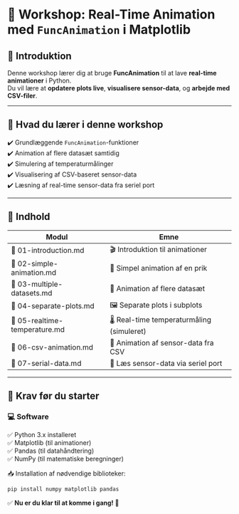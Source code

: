 # 🚀 Workshop: Real-Time Animation med `FuncAnimation` i Matplotlib

## 📌 Introduktion
Denne workshop lærer dig at bruge **FuncAnimation** til at lave **real-time animationer** i Python.  
Du vil lære at **opdatere plots live**, **visualisere sensor-data**, og **arbejde med CSV-filer**.

---

## 🎯 Hvad du lærer i denne workshop
✔️ Grundlæggende `FuncAnimation`-funktioner  
✔️ Animation af flere datasæt samtidig  
✔️ Simulering af temperaturmålinger  
✔️ Visualisering af CSV-baseret sensor-data  
✔️ Læsning af real-time sensor-data fra seriel port  

---

## 📌 Indhold

| **Modul** | **Emne** |
|-----------|---------|
| 📄 01-introduction.md | 🎬 Introduktion til animationer |
| 📄 02-simple-animation.md | 🔴 Simpel animation af en prik |
| 📄 03-multiple-datasets.md | 🔵 Animation af flere datasæt |
| 📄 04-separate-plots.md | 🖼️ Separate plots i subplots |
| 📄 05-realtime-temperature.md | 🌡️ Real-time temperaturmåling (simuleret) |
| 📄 06-csv-animation.md | 📂 Animation af sensor-data fra CSV |
| 📄 07-serial-data.md | 🔌 Læs sensor-data via seriel port |

---

## 🔧 Krav før du starter

### 💻 Software
✅ Python 3.x installeret  
✅ Matplotlib (til animationer)  
✅ Pandas (til datahåndtering)  
✅ NumPy (til matematiske beregninger)  

📥 Installation af nødvendige biblioteker:
```bash
pip install numpy matplotlib pandas
```

✅ **Nu er du klar til at komme i gang! 🚀**
